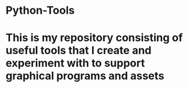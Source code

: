 # Python-Tools
# This is my repository consisting of useful tools that I create and experiment with to support graphical programs and assets
